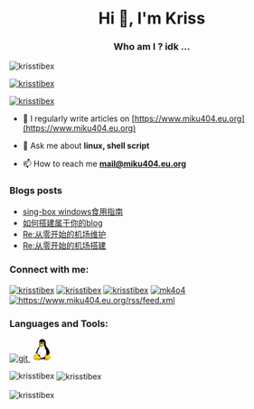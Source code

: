 <h1 align="center">Hi 👋, I'm Kriss</h1>
<h3 align="center">Who am I ? idk …</h3>

<p align="left"> <img src="https://komarev.com/ghpvc/?username=krisstibex&label=Profile%20views&color=0e75b6&style=flat" alt="krisstibex" /> </p>

<p align="left"> <a href="https://github.com/ryo-ma/github-profile-trophy"><img src="https://github-profile-trophy.vercel.app/?username=krisstibex" alt="krisstibex" /></a> </p>

<p align="left"> <a href="https://twitter.com/krisstibex" target="blank"><img src="https://img.shields.io/twitter/follow/krisstibex?logo=twitter&style=for-the-badge" alt="krisstibex" /></a> </p>

- 📝 I regularly write articles on [https://www.miku404.eu.org](https://www.miku404.eu.org)

- 💬 Ask me about **linux, shell script**

- 📫 How to reach me **mail@miku404.eu.org**

### Blogs posts
<!-- BLOG-POST-LIST:START -->
- [sing-box windows食用指南](https://www.miku404.eu.org/article/2024/09/25/easy-to-use-sing-box)
- [如何搭建属于你的blog](https://www.miku404.eu.org/article/2024/09/18/how-to-build-ur-blog)
- [Re:从零开始的机场维护](https://www.miku404.eu.org/article/2024/09/17/easy-airport-2)
- [Re:从零开始的机场搭建](https://www.miku404.eu.org/article/2024/09/17/easy-airport)
<!-- BLOG-POST-LIST:END -->

<h3 align="left">Connect with me:</h3>
<p align="left">
<a href="https://twitter.com/krisstibex" target="blank"><img align="center" src="https://raw.githubusercontent.com/rahuldkjain/github-profile-readme-generator/master/src/images/icons/Social/twitter.svg" alt="krisstibex" height="30" width="40" /></a>
<a href="https://fb.com/krisstibex" target="blank"><img align="center" src="https://raw.githubusercontent.com/rahuldkjain/github-profile-readme-generator/master/src/images/icons/Social/facebook.svg" alt="krisstibex" height="30" width="40" /></a>
<a href="https://instagram.com/krisstibex" target="blank"><img align="center" src="https://raw.githubusercontent.com/rahuldkjain/github-profile-readme-generator/master/src/images/icons/Social/instagram.svg" alt="krisstibex" height="30" width="40" /></a>
<a href="https://www.youtube.com/c/mk4o4" target="blank"><img align="center" src="https://raw.githubusercontent.com/rahuldkjain/github-profile-readme-generator/master/src/images/icons/Social/youtube.svg" alt="mk4o4" height="30" width="40" /></a>
<a href="/https://www.miku404.eu.org/rss/feed.xml" target="blank"><img align="center" src="https://raw.githubusercontent.com/rahuldkjain/github-profile-readme-generator/master/src/images/icons/Social/rss.svg" alt="https://www.miku404.eu.org/rss/feed.xml" height="30" width="40" /></a>
</p>

<h3 align="left">Languages and Tools:</h3>
<p align="left"> <a href="https://git-scm.com/" target="_blank" rel="noreferrer"> <img src="https://www.vectorlogo.zone/logos/git-scm/git-scm-icon.svg" alt="git" width="40" height="40"/> </a> <a href="https://www.linux.org/" target="_blank" rel="noreferrer"> <img src="https://raw.githubusercontent.com/devicons/devicon/master/icons/linux/linux-original.svg" alt="linux" width="40" height="40"/> </a> </p>

<p><img align="left" src="https://github-readme-stats.vercel.app/api/top-langs?username=krisstibex&show_icons=true&locale=en&layout=compact" alt="krisstibex" /></p>

<p>&nbsp;<img align="center" src="https://github-readme-stats.vercel.app/api?username=krisstibex&show_icons=true&locale=en" alt="krisstibex" /></p>

<p><img align="center" src="https://github-readme-streak-stats.herokuapp.com/?user=krisstibex&" alt="krisstibex" /></p>
